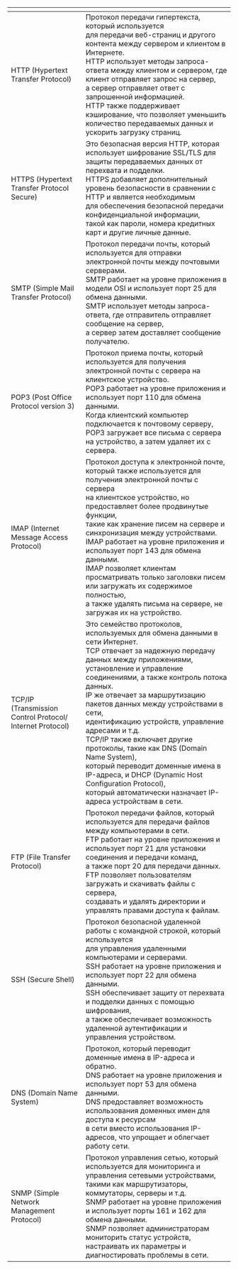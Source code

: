 <table>
<thead>
<tr>
<th></th>
<th></th>
</tr>
</thead>
<tbody>
<tr>
<td>HTTP (Hypertext Transfer Protocol)</td>
<td>Протокол передачи гипертекста, который используется<br>для передачи веб-страниц и другого контента между сервером и клиентом в Интернете.<br>HTTP использует методы запроса-ответа между клиентом и сервером, где клиент отправляет запрос на сервер,<br>а сервер отправляет ответ с запрошенной информацией.<br>HTTP также поддерживает кэширование, что позволяет уменьшить количество передаваемых данных и ускорить загрузку страниц.</td>
</tr>
<tr>
<td>HTTPS (Hypertext Transfer Protocol Secure)</td>
<td>Это безопасная версия HTTP, которая использует шифрование SSL/TLS для защиты передаваемых данных от перехвата и подделки.<br>HTTPS добавляет дополнительный уровень безопасности в сравнении с HTTP и является необходимым<br>для обеспечения безопасной передачи конфиденциальной информации,<br>такой как пароли, номера кредитных карт и другие личные данные.</td>
</tr>
<tr>
<td>SMTP (Simple Mail Transfer Protocol)</td>
<td>Протокол передачи почты, который используется для отправки электронной почты между почтовыми серверами.<br>SMTP работает на уровне приложения в модели OSI и использует порт 25 для обмена данными.<br>SMTP использует методы запроса-ответа, где отправитель отправляет сообщение на сервер,<br>а сервер затем доставляет сообщение получателю.</td>
</tr>
<tr>
<td>POP3 (Post Office Protocol version 3)</td>
<td>Протокол приема почты, который используется для получения электронной почты с сервера на клиентское устройство.<br>POP3 работает на уровне приложения и использует порт 110 для обмена данными.<br>Когда клиентский компьютер подключается к почтовому серверу,<br>POP3 загружает все письма с сервера на устройство, а затем удаляет их с сервера.</td>
</tr>
<tr>
<td>IMAP (Internet Message Access Protocol)</td>
<td>Протокол доступа к электронной почте, который также используется для получения электронной почты с сервера<br>на клиентское устройство, но предоставляет более продвинутые функции,<br>такие как хранение писем на сервере и синхронизация между устройствами.<br>IMAP работает на уровне приложения и использует порт 143 для обмена данными.<br>IMAP позволяет клиентам просматривать только заголовки писем или загружать их содержимое полностью,<br>а также удалять письма на сервере, не загружая их на устройство.</td>
</tr>
<tr>
<td>TCP/IP<br>(Transmission Control Protocol/<br>Internet Protocol)</td>
<td>Это семейство протоколов, используемых для обмена данными в сети Интернет.<br>TCP отвечает за надежную передачу данных между приложениями,<br>установление и управление соединениями, а также контроль потока данных.<br>IP же отвечает за маршрутизацию пакетов данных между устройствами в сети,<br>идентификацию устройств, управление адресами и т.д.<br>TCP/IP также включает другие протоколы, такие как DNS (Domain Name System),<br>который переводит доменные имена в IP-адреса, и DHCP (Dynamic Host Configuration Protocol),<br>который автоматически назначает IP-адреса устройствам в сети.</td>
</tr>
<tr>
<td>FTP (File Transfer Protocol)</td>
<td>Протокол передачи файлов, который используется для передачи файлов между компьютерами в сети.<br>FTP работает на уровне приложения и использует порт 21 для установки соединения и передачи команд,<br>а также порт 20 для передачи данных.<br>FTP позволяет пользователям загружать и скачивать файлы с сервера,<br>создавать и удалять директории и управлять правами доступа к файлам.</td>
</tr>
<tr>
<td>SSH (Secure Shell)</td>
<td>Протокол безопасной удаленной работы с командной строкой, который используется<br>для управления удаленными компьютерами и серверами.<br>SSH работает на уровне приложения и использует порт 22 для обмена данными.<br>SSH обеспечивает защиту от перехвата и подделки данных с помощью шифрования,<br>а также обеспечивает возможность удаленной аутентификации и управления устройством.</td>
</tr>
<tr>
<td>DNS (Domain Name System)</td>
<td>Протокол, который переводит доменные имена в IP-адреса и обратно.<br>DNS работает на уровне приложения и использует порт 53 для обмена данными.<br>DNS предоставляет возможность использования доменных имен для доступа к ресурсам<br>в сети вместо использования IP-адресов, что упрощает и облегчает работу сети.</td>
</tr>
<tr>
<td>SNMP (Simple Network Management Protocol)</td>
<td>Протокол управления сетью, который используется для мониторинга и управления сетевыми устройствами,<br>такими как маршрутизаторы, коммутаторы, серверы и т.д.<br>SNMP работает на уровне приложения и использует порты 161 и 162 для обмена данными.<br>SNMP позволяет администраторам мониторить статус устройств, настраивать их параметры и диагностировать проблемы в сети.</td>
</tr>
</tbody>
</table>